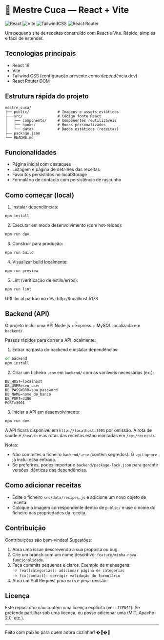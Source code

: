 # 🚀 Mestre Cuca — React + Vite

![React](https://img.shields.io/badge/React-19.1.1-61dafb?logo=react)
![Vite](https://img.shields.io/badge/Vite-7.1.7-646cff?logo=vite)
![TailwindCSS](https://img.shields.io/badge/TailwindCSS-4.1.14-38bdf8?logo=tailwindcss)
![React Router](https://img.shields.io/badge/React%20Router-7.9.3-ca4245?logo=reactrouter)

Um pequeno site de receitas construído com React e Vite. Rápido, simples e fácil de estender.

## Tecnologias principais

- React 19
- Vite
- Tailwind CSS (configuração presente como dependência dev)
- React Router DOM

## Estrutura rápida do projeto

```
mestre_cuca/
├── public/             # Imagens e assets estáticos
├── src/                # Código fonte React
│   ├── components/     # Componentes reutilizáveis
│   ├── hooks/          # Hooks personalizados
│   └── data/           # Dados estáticos (receitas)
├── package.json
└── README.md
```

## Funcionalidades

- Página inicial com destaques
- Listagem e página de detalhes das receitas
- Favoritos persistidos no localStorage
- Formulário de contacto com persistência de rascunho

## Como começar (local)

1. Instalar dependências:

```bash
npm install
```

2. Executar em modo desenvolvimento (com hot-reload):

```bash
npm run dev
```

3. Construir para produção:

```bash
npm run build
```

4. Visualizar build localmente:

```bash
npm run preview
```

5. Lint (verificação de estilo/erros):

```bash
npm run lint
```

URL local padrão no dev: http://localhost:5173

## Backend (API)

O projeto inclui uma API Node.js + Express + MySQL localizada em `backend/`.

Passos rápidos para correr a API localmente:

1. Entrar na pasta do backend e instalar dependências:

```bash
cd backend
npm install
```

2. Criar um ficheiro `.env` em `backend/` com as variáveis necessárias (ex.):

```
DB_HOST=localhost
DB_USER=seu_user
DB_PASSWORD=sua_password
DB_NAME=nome_do_banco
DB_PORT=3306
PORT=3001
```

3. Iniciar a API em desenvolvimento:

```bash
npm run dev
```

A API ficará disponível em `http://localhost:3001` por omissão. A rota de saúde é `/health` e as rotas das receitas estão montadas em `/api/receitas`.

Notas:
- Não commites o ficheiro `backend/.env` (contém segredos). O `.gitignore` já inclui essa entrada.
- Se preferires, podes importar o `backend/package-lock.json` para garantir versões idênticas das dependências.

## Como adicionar receitas

- Edite o ficheiro `src/data/recipes.js` e adicione um novo objeto de receita.
- Coloque a imagem correspondente dentro de `public/` e use o nome do ficheiro nas propriedades da receita.

## Contribuição

Contribuições são bem-vindas! Sugestões:

1. Abra uma issue descrevendo a sua proposta ou bug.
2. Crie um branch com um nome descritivo: `feature/minha-nova-funcionalidade`.
3. Faça commits pequenos e claros. Exemplo de mensagens:
   - `feat(categorias): adicionar página de categorias`
   - `fix(contact): corrigir validação do formulário`
4. Abra um Pull Request para `main` e peça revisão.

## Licença

Este repositório não contém uma licença explícita (ver `LICENSE`). Se pretende partilhar sob uma licença, eu posso adicionar uma (MIT, Apache-2.0, etc.).

---

Feito com paixão para quem adora cozinhar! �‍🍳�‍🍳
